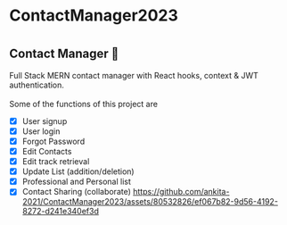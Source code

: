 # ContactManager2023
# <h2>Contact Manager :ledger:</h2>

Full Stack MERN contact manager with React hooks, context & JWT authentication.<br>
<br>
Some of the functions of this project are
-   [x] User signup
-   [x] User login
-   [x] Forgot Password
-   [x] Edit Contacts
-   [x] Edit track retrieval
-   [x] Update List (addition/deletion)
-   [x] Professional and Personal list
-   [x] Contact Sharing (collaborate)
https://github.com/ankita-2021/ContactManager2023/assets/80532826/ef067b82-9d56-4192-8272-d241e340ef3d
